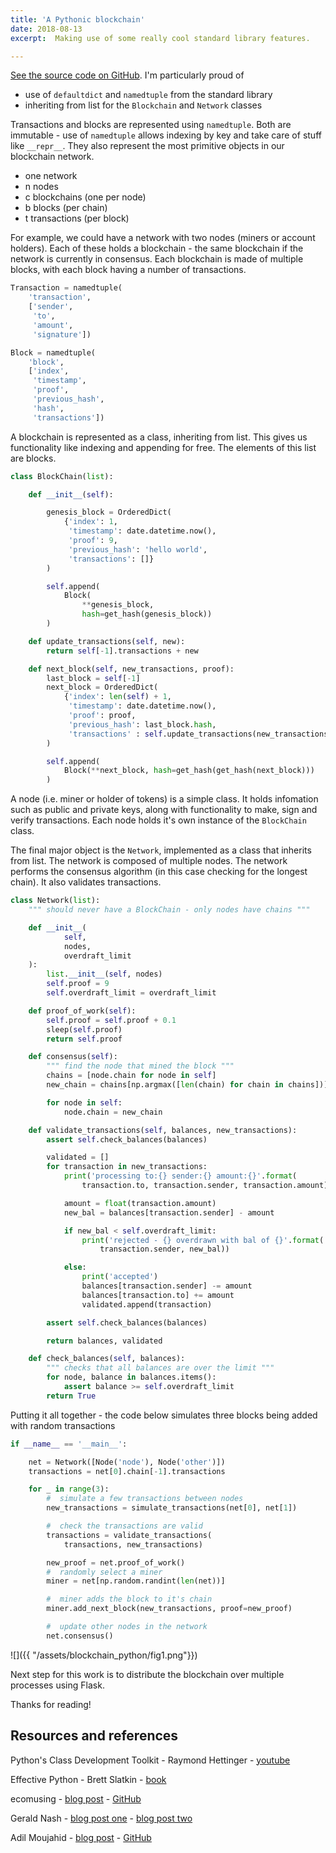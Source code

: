 ```yaml
---
title: 'A Pythonic blockchain'
date: 2018-08-13
excerpt:  Making use of some really cool standard library features.

---
```


[See the source code on GitHub](https://github.com/ADGEfficiency/blockchain).  I'm particularly proud of

- use of `defaultdict` and `namedtuple` from the standard library
- inheriting from list for the `Blockchain` and `Network` classes

Transactions and blocks are represented using `namedtuple`.  Both are immutable - use of `namedtuple` allows indexing by key and take care of stuff like `__repr__`.  They also represent the most primitive objects in our blockchain network.

- one network
- n nodes 
- c blockchains (one per node)
- b blocks (per chain)
- t transactions (per block)

For example, we could have a network with two nodes (miners or account holders).  Each of these holds a blockchain - the same blockchain if the network is currently in consensus.  Each blockchain is made of multiple blocks, with each block having a number of transactions.

```python
Transaction = namedtuple(
    'transaction',
    ['sender',
     'to',
     'amount',
     'signature'])

Block = namedtuple(
    'block',
    ['index',
     'timestamp',
     'proof',
     'previous_hash',
     'hash',
     'transactions'])
```

A blockchain is represented as a class, inheriting from list.  This gives us functionality like indexing and appending for free.  The elements of this list are blocks.  

```python
class BlockChain(list):

    def __init__(self):

        genesis_block = OrderedDict(
            {'index': 1,
             'timestamp': date.datetime.now(),
             'proof': 9,
             'previous_hash': 'hello world',
             'transactions': []}
        )

        self.append(
            Block(
                **genesis_block,
                hash=get_hash(genesis_block))
        )

    def update_transactions(self, new):
        return self[-1].transactions + new

    def next_block(self, new_transactions, proof):
        last_block = self[-1]
        next_block = OrderedDict(
            {'index': len(self) + 1,
             'timestamp': date.datetime.now(),
             'proof': proof,
             'previous_hash': last_block.hash,
             'transactions' : self.update_transactions(new_transactions)}
        )

        self.append(
            Block(**next_block, hash=get_hash(get_hash(next_block)))
        )
```

A node (i.e. miner or holder of tokens) is a simple class.  It holds infomation such as public and private keys, along with functionality to make, sign and verify transactions.  Each node holds it's own instance of the `BlockChain` class.

The final major object is the `Network`, implemented as a class that inherits from list.  The network is composed of multiple nodes.  The network performs the consensus algorithm (in this case checking for the longest chain).  It also validates transactions.

```python
class Network(list):
    """ should never have a BlockChain - only nodes have chains """

    def __init__(
            self,
            nodes,
            overdraft_limit
    ):
        list.__init__(self, nodes)
        self.proof = 9
        self.overdraft_limit = overdraft_limit

    def proof_of_work(self):
        self.proof = self.proof + 0.1
        sleep(self.proof)
        return self.proof

    def consensus(self):
        """ find the node that mined the block """
        chains = [node.chain for node in self]
        new_chain = chains[np.argmax([len(chain) for chain in chains])]

        for node in self:
            node.chain = new_chain

    def validate_transactions(self, balances, new_transactions):
        assert self.check_balances(balances)

        validated = []
        for transaction in new_transactions:
            print('processing to:{} sender:{} amount:{}'.format(
                transaction.to, transaction.sender, transaction.amount))

            amount = float(transaction.amount)
            new_bal = balances[transaction.sender] - amount

            if new_bal < self.overdraft_limit:
                print('rejected - {} overdrawn with bal of {}'.format(
                    transaction.sender, new_bal))

            else:
                print('accepted')
                balances[transaction.sender] -= amount
                balances[transaction.to] += amount
                validated.append(transaction)

        assert self.check_balances(balances)

        return balances, validated

    def check_balances(self, balances):
        """ checks that all balances are over the limit """
        for node, balance in balances.items():
            assert balance >= self.overdraft_limit
        return True
```

Putting it all together - the code below simulates three blocks being added with random transactions

```python
if __name__ == '__main__':

    net = Network([Node('node'), Node('other')])
    transactions = net[0].chain[-1].transactions

    for _ in range(3):
        #  simulate a few transactions between nodes
        new_transactions = simulate_transactions(net[0], net[1])

        #  check the transactions are valid
        transactions = validate_transactions(
            transactions, new_transactions)

        new_proof = net.proof_of_work()
        #  randomly select a miner
        miner = net[np.random.randint(len(net))]

        #  miner adds the block to it's chain
        miner.add_next_block(new_transactions, proof=new_proof)

        #  update other nodes in the network
        net.consensus()
```

![]({{ "/assets/blockchain_python/fig1.png"}}) 

Next step for this work is to distribute the blockchain over multiple processes using Flask.

Thanks for reading!

## Resources and references

Python's Class Development Toolkit - Raymond Hettinger - [youtube](https://www.youtube.com/watch?v=HTLu2DFOdTg)

Effective Python - Brett Slatkin  - [book](https://www.amazon.co.uk/Effective-Python-Specific-Software-Development/dp/0134034287)

ecomusing - [blog post](http://ecomunsing.com/build-your-own-blockchain) - [GitHub](https://github.com/emunsing/tutorials/blob/master/BuildYourOwnBlockchain.ipynb)

Gerald Nash - [blog post one](https://medium.com/crypto-currently/lets-build-the-tiniest-blockchain-e70965a248b) - [blog post two](https://medium.com/crypto-currently/lets-make-the-tiniest-blockchain-bigger-ac360a328f4d)

Adil Moujahid - [blog post](http://adilmoujahid.com/posts/2018/03/intro-blockchain-bitcoin-python/) - [GitHub](https://github.com/adilmoujahid/blockchain-python-tutorial)
